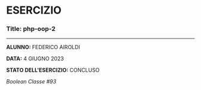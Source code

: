 # ESERCIZIO

### Title: php-oop-2
---
**ALUNNO:** FEDERICO AIROLDI

**DATA:** 4 GIUGNO 2023

**STATO DELL'ESERCIZIO:** CONCLUSO

_Boolean Classe #93_